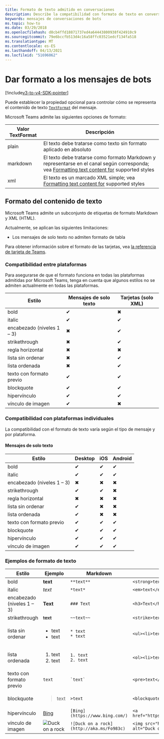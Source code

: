 ```yaml
---
title: Formato de texto admitido en conversaciones
description: Describe la compatibilidad con formato de texto en conversaciones de bots
keywords: mensajes de conversaciones de bots
ms.topic: how-to
ms.date: 03/29/2018
ms.openlocfilehash: d8cb4ffd18871737ed4a64443800938f424910c9
ms.sourcegitcommit: 79e6bccfb513d4c16a58ffc03521edcf134fa518
ms.translationtype: MT
ms.contentlocale: es-ES
ms.lasthandoff: 04/13/2021
ms.locfileid: "51696062"
---
```

# <a name="formatting-bot-messages"></a>Dar formato a los mensajes de bots

[!include[v3-to-v4-SDK-pointer](~/includes/v3-to-v4-pointer-bots.md)]

Puede establecer la propiedad opcional para controlar cómo se representa el contenido de texto [`TextFormat`](https://docs.microsoft.com/bot-framework/dotnet/bot-builder-dotnet-create-messages#customizing-a-message) del mensaje.

Microsoft Teams admite las siguientes opciones de formato:

| Valor TextFormat | Descripción |
| --- | --- |
| plain | El texto debe tratarse como texto sin formato aplicado en absoluto |
| markdown | El texto debe tratarse como formato Markdown y representarse en el canal según corresponda; vea [Formatting text content for](#formatting-text-content) supported styles |
| xml | El texto es un marcado XML simple; vea [Formatting text content for](#formatting-text-content) supported styles |

## <a name="formatting-text-content"></a>Formato del contenido de texto

Microsoft Teams admite un subconjunto de etiquetas de formato Markdown y XML (HTML).

Actualmente, se aplican las siguientes limitaciones:

* Los mensajes de solo texto no admiten formato de tabla

Para obtener información sobre el formato de las tarjetas, vea [la referencia de tarjeta de Teams](~/task-modules-and-cards/cards/cards-reference.md).

### <a name="cross-platform-support"></a>Compatibilidad entre plataformas

Para asegurarse de que el formato funciona en todas las plataformas admitidas por Microsoft Teams, tenga en cuenta que algunos estilos no se admiten actualmente en todas las plataformas.

| Estilo                     | Mensajes de solo texto | Tarjetas (solo XML) |
|---------------------------|--------------------|------------------|
| bold                      | ✔                  | ✖                |
| italic                    | ✔                  | ✔                |
| encabezado (niveles 1 &ndash; 3) | ✖                  | ✔                |
| strikethrough             | ✖                  | ✔                |
| regla horizontal           | ✖                  | ✖                |
| lista sin ordenar            | ✖                  | ✔                |
| lista ordenada              | ✖                  | ✔                |
| texto con formato previo         | ✔                  | ✔                |
| blockquote                | ✔                  | ✔                |
| hipervínculo                 | ✔                  | ✔                |
| vínculo de imagen                | ✔                  | ✖                |

### <a name="support-by-individual-platform"></a>Compatibilidad con plataformas individuales

La compatibilidad con el formato de texto varía según el tipo de mensaje y por plataforma.

#### <a name="text-only-messages"></a>Mensajes de solo texto

| Estilo                     | Desktop | iOS | Android |
|---------------------------|---------|-----|---------|
| bold                      | ✔       | ✔   | ✔       |
| italic                    | ✔       | ✔   | ✔       |
| encabezado (niveles 1 &ndash; 3) | ✖       | ✖   | ✖       |
| strikethrough             | ✔       | ✔   | ✖       |
| regla horizontal           | ✖       | ✖   | ✖       |
| lista sin ordenar            | ✔       | ✖   | ✖       |
| lista ordenada              | ✔       | ✖   | ✖       |
| texto con formato previo         | ✔       | ✔   | ✔       |
| blockquote                | ✔       | ✔   | ✔       |
| hipervínculo                 | ✔       | ✔   | ✔       |
| vínculo de imagen                | ✔       | ✔   | ✔       |

### <a name="examples-of-text-formatting"></a>Ejemplos de formato de texto

| Estilo | Ejemplo | Markdown | XML (HTML) |
| --- | --- | --- | --- |
| bold | **text** | `**text**` | `<strong>text</strong>` |
| italic | *text* | `*text*` | `<em>text</em>` |
| encabezado (niveles 1 &ndash; 3) | **Text** | `### Text` | `<h3>Text</h3>` |
| strikethrough | ~~text~~ | `~~text~~` | `<strike>text</strike>` |
| lista sin ordenar | <ul><li>text</li><li>text</li></ul> | `* text`<br>`* text` | `<ul><li>text</li><li>text</li></ul>` |
| lista ordenada | <ol><li>text</li><li>text</li></ol> | `1. text`<br>`2. text` | `<ol><li>text</li><li>text</li></ol>` |
| texto con formato previo | `text` | `` `text` `` | `<pre>text</pre>` |
| blockquote | <blockquote>text</blockquote> | `>text` | `<blockquote>text</blockquote>` |
| hipervínculo | [Bing](https://www.bing.com/) | `[Bing](https://www.bing.com/)` | `<a href="https://www.bing.com/">Bing</a>` |
| vínculo de imagen | <img src="https://aka.ms/Fo983c" alt="Duck on a rock"></img> | `![Duck on a rock](http://aka.ms/Fo983c)` | `<img src="http://aka.ms/Fo983c" alt="Duck on a rock"></img>` |
